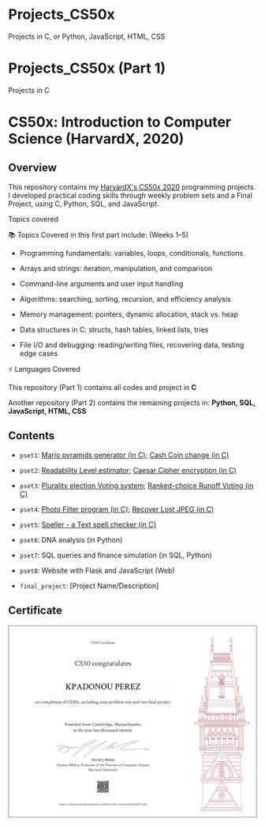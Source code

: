 # Projects_CS50x 
Projects in C, or Python, JavaScript, HTML, CSS

# Projects_CS50x (Part 1)
Projects in C


# CS50x: Introduction to Computer Science (HarvardX, 2020)


## Overview
This repository contains my  [HarvardX's CS50x 2020](https://cs50.harvard.edu/college/2020/fall/syllabus/) programming projects. 
I developed practical coding skills through weekly problem sets and a Final Project, using C, Python, SQL, and JavaScript. 



Topics covered 

📚 Topics Covered in this first part include: (Weeks 1–5)

- Programming fundamentals: variables, loops, conditionals, functions

- Arrays and strings: iteration, manipulation, and comparison

- Command-line arguments and user input handling

- Algorithms: searching, sorting, recursion, and efficiency analysis

- Memory management: pointers, dynamic allocation, stack vs. heap

- Data structures in C: structs, hash tables, linked lists, tries

- File I/O and debugging: reading/writing files, recovering data, testing edge cases



⚡ Languages Covered

This repository (Part 1) contains all codes and project in **C**

Another repository (Part 2) contains the remaining projects in: **Python, SQL, JavaScript, HTML, CSS**



## Contents

- `pset1`: [Mario pyramids generator (in C)](/%20Mario%20Pyramid%20generator%20(in%20C)%20–%201.2./); [Cash Coin change  (in C)](/%20%20Cash%20Coin%20change%20(in%20C)%20–%201.3./)
- `pset2`: [Readability Level estimator](/%20%20%20Readability%20Level%20estimator%20(in%20C)%20–%202.1./); [Caesar Cipher encryption (in C)](/%20%20%20%20Caesar%20Cipher%20encryption%20(in%20C)%20–%202.2./)
- `pset3`: [Plurality election Voting system](/%20%20%20%20%20Plurality%20election%20Voting%20system%20(in%20C)%20–%203.1./); [Ranked-choice Runoff Voting (in C)](/%20%20%20%20%20%20Ranked-choice%20Runoff%20Voting%20(in%20C)%20–%203.2./)
- `pset4`: [Photo Filter program (in C)](/%20%20%20%20%20%20%20Photo%20Filter%20program%20(in%20C)%20–%204.1./); [Recover Lost JPEG (in C)](/%20%20%20%20%20%20%20%20Recover%20Lost%20JPEG%20(in%20C)%20–%204.2./)
- `pset5`: [Speller - a Text spell checker (in C)](/%20%20%20%20%20%20%20%20%20Speller%20a%20Text%20Spell%20Checker%20(in%20C)%20–%205.1./)




- `pset6`: DNA analysis (in Python)
- `pset7`: SQL queries and finance simulation (in SQL, Python)
- `pset8`: Website with Flask and JavaScript (Web)
- `final_project`: [Project Name/Description]



## Certificate
![CS50x Certificate](/images/Certificat_CS50x_letter.png)

